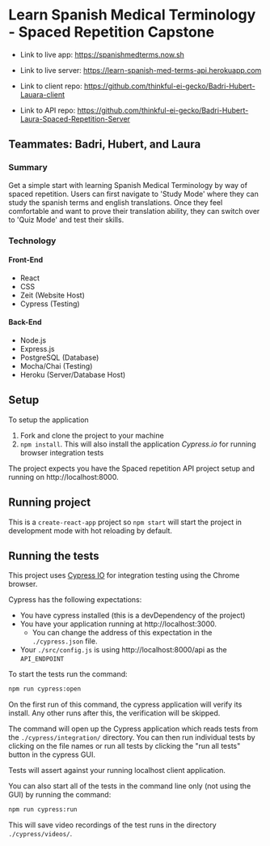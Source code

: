 # Learn Spanish Medical Terminology - Spaced Repetition Capstone

* Link to live app: https://spanishmedterms.now.sh
* Link to live server: https://learn-spanish-med-terms-api.herokuapp.com

* Link to client repo: https://github.com/thinkful-ei-gecko/Badri-Hubert-Lauara-client
* Link to API repo: https://github.com/thinkful-ei-gecko/Badri-Hubert-Laura-Spaced-Repetition-Server

## Teammates: Badri, Hubert, and Laura

### Summary
Get a simple start with learning Spanish Medical Terminology by way of spaced repetition. Users can first navigate to 'Study Mode' where they can study the spanish terms and english translations. Once they feel comfortable and want to prove their translation ability, they can switch over to 'Quiz Mode' and test their skills.

### Technology
#### Front-End
* React
* CSS
* Zeit (Website Host)
* Cypress (Testing)

#### Back-End
* Node.js
* Express.js
* PostgreSQL (Database)
* Mocha/Chai (Testing)
* Heroku (Server/Database Host)

## Setup

To setup the application

1. Fork and clone the project to your machine
2. `npm install`. This will also install the application *Cypress.io* for running browser integration tests

The project expects you have the Spaced repetition API project setup and running on http://localhost:8000.

## Running project

This is a `create-react-app` project so `npm start` will start the project in development mode with hot reloading by default.

## Running the tests

This project uses [Cypress IO](https://docs.cypress.io) for integration testing using the Chrome browser.

Cypress has the following expectations:

- You have cypress installed (this is a devDependency of the project)
- You have your application running at http://localhost:3000.
  - You can change the address of this expectation in the `./cypress.json` file.
- Your `./src/config.js` is using http://localhost:8000/api as the `API_ENDPOINT`

To start the tests run the command:

```bash
npm run cypress:open
```

On the first run of this command, the cypress application will verify its install. Any other runs after this, the verification will be skipped.

The command will open up the Cypress application which reads tests from the `./cypress/integration/` directory. You can then run individual tests by clicking on the file names or run all tests by clicking the "run all tests" button in the cypress GUI.

Tests will assert against your running localhost client application.

You can also start all of the tests in the command line only (not using the GUI) by running the command:

```bash
npm run cypress:run
```

This will save video recordings of the test runs in the directory `./cypress/videos/`.
